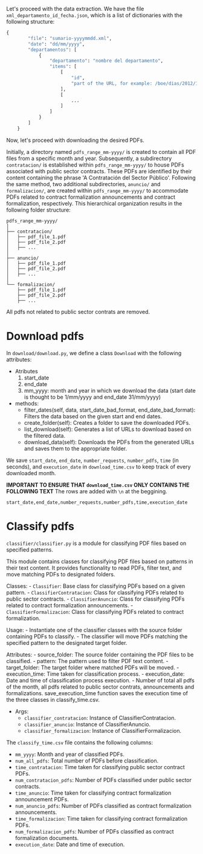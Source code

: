 Let's proceed with the data extraction. We have the file `xml_departamento_id_fecha.json`, which is a list of dictionaries with the following structure:

```python
{
        "file": "sumario-yyyymmdd.xml",
        "date": "dd/mm/yyyy",
        "departamentos": [
            {
                "departamento": "nombre del departamento",
                "items": [
                    [
                        "id",
                        "part of the URL, for example: /boe/dias/2012/10/02/pdfs/BOE-A-2012-12290.pdf"
                    ],
                    [
                        ...
                    ]
                ]
            }
        ]
    }

```

Now, let's proceed with downloading the desired PDFs.

Initially, a directory named `pdfs_range_mm-yyyy/` is created to contain all PDF files from a specific month and year. Subsequently, a subdirectory `contratacion/` is established within `pdfs_range_mm-yyyy/` to house PDFs associated with public sector contracts. These PDFs are identified by their content containing the phrase 'A Contratación del Sector Público'. Following the same method, two additional subdirectories, `anuncio/` and `formalizacion/`, are created within `pdfs_range_mm-yyyy/` to accommodate PDFs related to contract formalization announcements and contract formalization, respectively. This hierarchical organization results in the following folder structure:

```
pdfs_range_mm-yyyy/
│
├── contratacion/
│   ├── pdf_file_1.pdf
│   ├── pdf_file_2.pdf
│   ├── ...
│
├── anuncio/
│   ├── pdf_file_1.pdf
│   ├── pdf_file_2.pdf
│   ├── ...
│
└── formalizacion/
    ├── pdf_file_1.pdf
    ├── pdf_file_2.pdf
    ├── ...
```

All pdfs not related to public sector contrats are removed.

# Download pdfs
In `download/download.py`, we define a class `Download` with the following attributes:
- Atributes
    1. start_date
    2. end_date
    3. mm_yyyy: month and year in which we download the data (start date is thought to be 1/mm/yyyy and end_date 31/mm/yyyy)
- methods:
    - filter_dates(self, data, start_date_bad_format, end_date_bad_format): Filters the data based on the given start and end dates.
    - create_folder(self): Creates a folder to save the downloaded PDFs.
    - list_download(self): Generates a list of URLs to download based on the filtered data.
    - download_data(self): Downloads the PDFs from the generated URLs and saves them to the appropriate folder.

We save `start_date`, `end_date`, `number_requests`, `number_pdfs`, `time` (in seconds), and `execution_date` in `download_time.csv` to keep track of every downloaded month.

**IMPORTANT TO ENSURE THAT `download_time.csv` ONLY CONTAINS THE FOLLOWING TEXT**
The rows are added with `\n` at the beggining.
```csv
start_date,end_date,number_requests,number_pdfs,time,execution_date
```

# Classify pdfs
`classifier/classifier.py` is a module for classifying PDF files based on specified patterns.

This module contains classes for classifying PDF files based on patterns in their text content.
It provides functionality to read PDFs, filter text, and move matching PDFs to designated folders.

Classes:
    - `Classifier`: Base class for classifying PDFs based on a given pattern.
    - `ClassifierContratacion`: Class for classifying PDFs related to public sector contracts.
    - `ClassifierAnuncio`: Class for classifying PDFs related to contract formalization announcements.
    - `ClassifierFormalizacion`: Class for classifying PDFs related to contract formalization.

Usage:
    - Instantiate one of the classifier classes with the source folder containing PDFs to classify.
    - The classifier will move PDFs matching the specified pattern to the designated target folder.

Attributes:
    - source_folder: The source folder containing the PDF files to be classified.
    - pattern: The pattern used to filter PDF text content.
    - target_folder: The target folder where matched PDFs will be moved.
    - execution_time: Time taken for classification process.
    - execution_date: Date and time of classification process execution.
    - Number of total all pdfs of the month, all pdfs related to public sector contrats, announcements and formalizations.
save_execution_time function saves the execution time of the three classes in classify_time.csv.
- Args:
    - `classifier_contratacion`: Instance of ClassifierContratacion.
    - `classifier_anuncio`: Instance of ClassifierAnuncio.
    - `classifier_formalizacion`: Instance of ClassifierFormalizacion.

The `classify_time.csv` file contains the following columns:
- `mm_yyyy`: Month and year of classified PDFs.
- `num_all_pdfs`: Total number of PDFs before classification.
- `time_contratacion`: Time taken for classifying public sector contract PDFs.
- `num_contratacion_pdfs`: Number of PDFs classified under public sector contracts.
- `time_anuncio`: Time taken for classifying contract formalization announcement PDFs.
- `num_anuncio_pdfs`: Number of PDFs classified as contract formalization announcements.
- `time_formalizacion`: Time taken for classifying contract formalization PDFs.
- `num_formalizacion_pdfs`: Number of PDFs classified as contract formalization documents.
- `execution_date`: Date and time of execution.
